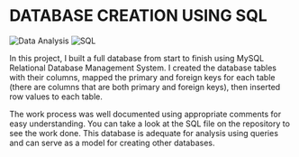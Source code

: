 # DATABASE CREATION USING SQL
![Data Analysis](https://img.shields.io/badge/Data-Analysis-blue)
![SQL](https://img.shields.io/badge/SQL-blue)

In this project, I built a full database from start to finish using MySQL Relational Database Management System. I created the database tables with their columns, mapped the primary and foreign keys for each table (there are columns that are both primary and foreign keys), then inserted row values to each table.

The work process was well documented using appropriate comments for easy understanding. You can take a look at the SQL file on the repository to see the work done. This database is adequate for analysis using queries and can serve as a  model for creating other databases.
